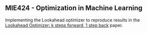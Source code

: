 ## MIE424 - Optimization in Machine Learning
Implementing the Lookahead optimizer to reproduce results in the [Lookahead Optimizer: k steps forward, 1 step back](https://arxiv.org/abs/1907.08610) paper.
